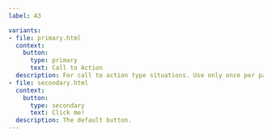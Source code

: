 ```yaml
---
label: A3

variants:
- file: primary.html
  context:
    button:
      type: primary
      text: Call to Action
  description: For call to action type situations. Use only once per page.
- file: secondary.html
  context:
    button:
      type: secondary
      text: Click me!
  description: The default button.
---
```

